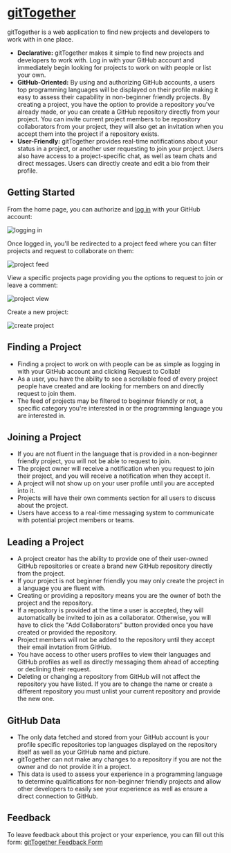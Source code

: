 # [gitTogether](https://gittogether-fsa.herokuapp.com/)

gitTogether is a web application to find new projects and developers to work with in one place.

* **Declarative:** gitTogether makes it simple to find new projects and developers to work with. Log in with your GitHub account and immediately begin looking for projects to work on with people or list your own.
* **GitHub-Oriented:** By using and authorizing GitHub accounts, a users top programming languages will be displayed on their profile making it easy to assess their capability in non-beginner friendly projects. By creating a project, you have the option to provide a repository you've already made, or you can create a GitHub repository directly from your project. You can invite current project members to be repository collaborators from your project, they will also get an invitation when you accept them into the project if a repository exists.
* **User-Friendly:** gitTogether provides real-time notifications about your status in a project, or another user requesting to join your project. Users also have access to a project-specific chat, as well as team chats and direct messages. Users can directly create and edit a bio from their profile. 


## Getting Started

From the home page, you can authorize and [log in](https://gittogether-fsa.herokuapp.com/login) with your GitHub account:

![logging in](https://user-images.githubusercontent.com/86242483/161310151-6ccdbc0e-8d64-4a6e-a5c2-d7a46195ee26.png)


Once logged in, you'll be redirected to a project feed where you can filter projects and request to collaborate on them:

![project feed](https://user-images.githubusercontent.com/86242483/161310225-ec907131-ddd9-46b0-a753-0a0cbdedf0cc.png)


View a specific projects page providing you the options to request to join or leave a comment:

![project view](https://user-images.githubusercontent.com/86242483/161312067-3c1ecaff-c073-456c-be1d-baa6cd2067f9.png)

Create a new project:

![create project](https://user-images.githubusercontent.com/86242483/161321059-7647842f-39c6-4b12-8947-c4722eab7f56.png)


## Finding a Project

* Finding a project to work on with people can be as simple as logging in with your GitHub account and clicking Request to Collab!
* As a user, you have the ability to see a scrollable feed of every project people have created and are looking for members on and directly request to join them.
* The feed of projects may be filtered to beginner friendly or not, a specific category you're interested in or the programming language you are interested in.


## Joining a Project

* If you are not fluent in the language that is provided in a non-beginner friendly project, you will not be able to request to join.
* The project owner will receive a notification when you request to join their project, and you will receive a notification when they accept it.
* A project will not show up on your user profile until you are accepted into it.
* Projects will have their own comments section for all users to discuss about the project.
* Users have access to a real-time messaging system to communicate with potential project members or teams.

## Leading a Project

* A project creator has the ability to provide one of their user-owned GitHub repositories or create a brand new GitHub repository directly from the project.
* If your project is not beginner friendly you may only create the project in a language you are fluent with.
* Creating or providing a repository means you are the owner of both the project and the repository.
* If a repository is provided at the time a user is accepted, they will automatically be invited to join as a collaborator. Otherwise, you will have to click the "Add Collaborators" button provided once you have created or provided the repository.
* Project members will not be added to the repository until they accept their email invtation from GitHub.
* You have access to other users profiles to view their languages and GitHub profiles as well as directly messaging them ahead of accepting or declining their request.
* Deleting or changing a repository from GitHub will not affect the repository you have listed. If you are to change the name or create a different repository you must unlist your current repository and provide the new one.

## GitHub Data

* The only data fetched and stored from your GitHub account is your profile specific repositories top languages displayed on the repository itself as well as your GitHub name and picture.
* gitTogether can not make any changes to a repository if you are not the owner and do not provide it in a project. 
* This data is used to assess your experience in a programming language to determine qualifications for non-beginner friendly projects and allow other developers to easily see your experience as well as ensure a direct connection to GitHub.

## Feedback

To leave feedback about this project or your experience, you can fill out this form: [gitTogether Feedback Form](https://forms.gle/7LTPzNgyff6gVi2T8)

